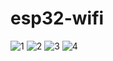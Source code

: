# esp32-wifi

![1](https://github.com/user-attachments/assets/1bb835e5-ec58-4bd4-b157-092ca407bfbd)
![2](https://github.com/user-attachments/assets/81cc73e0-01a9-4052-aed2-6655e533b826)
![3](https://github.com/user-attachments/assets/539eb098-16ae-4389-9577-f678ecf873dd)
![4](https://github.com/user-attachments/assets/ac7f7d41-49c3-46f1-ad13-5b901c55cd7e)

